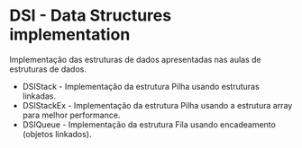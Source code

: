 # DSI - Data Structures implementation
Implementação das estruturas de dados apresentadas nas aulas de estruturas de dados.  

* DSIStack - Implementação da estrutura Pilha usando estruturas linkadas.  
* DSIStackEx - Implementação da estrutura Pilha usando a estrutura array para melhor performance.
* DSIQueue - Implementação da estrutura Fila usando encadeamento (objetos linkados).
